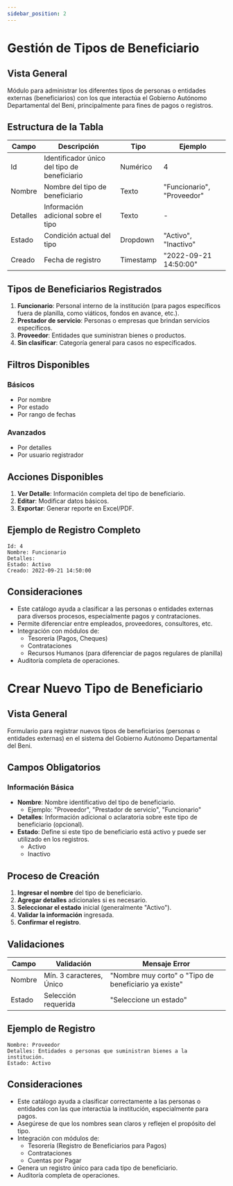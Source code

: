 ```yaml
---
sidebar_position: 2
---
```


# Gestión de Tipos de Beneficiario

## Vista General
Módulo para administrar los diferentes tipos de personas o entidades externas (beneficiarios) con los que interactúa el Gobierno Autónomo Departamental del Beni, principalmente para fines de pagos o registros.

## Estructura de la Tabla

| Campo | Descripción | Tipo | Ejemplo |
|-------|-------------|------|---------|
| Id | Identificador único del tipo de beneficiario | Numérico | 4 |
| Nombre | Nombre del tipo de beneficiario | Texto | "Funcionario", "Proveedor" |
| Detalles | Información adicional sobre el tipo | Texto | - |
| Estado | Condición actual del tipo | Dropdown | "Activo", "Inactivo" |
| Creado | Fecha de registro | Timestamp | "2022-09-21 14:50:00" |

## Tipos de Beneficiarios Registrados

1.  **Funcionario**: Personal interno de la institución (para pagos específicos fuera de planilla, como viáticos, fondos en avance, etc.).
2.  **Prestador de servicio**: Personas o empresas que brindan servicios específicos.
3.  **Proveedor**: Entidades que suministran bienes o productos.
4.  **Sin clasificar**: Categoría general para casos no especificados.

## Filtros Disponibles

### Básicos
- Por nombre
- Por estado
- Por rango de fechas

### Avanzados
- Por detalles
- Por usuario registrador

## Acciones Disponibles

1.  **Ver Detalle**: Información completa del tipo de beneficiario.
2.  **Editar**: Modificar datos básicos.
3.  **Exportar**: Generar reporte en Excel/PDF.

## Ejemplo de Registro Completo
```plaintext
Id: 4
Nombre: Funcionario
Detalles: 
Estado: Activo
Creado: 2022-09-21 14:50:00
```
## Consideraciones
- Este catálogo ayuda a clasificar a las personas o entidades externas para diversos procesos, especialmente pagos y contrataciones.
- Permite diferenciar entre empleados, proveedores, consultores, etc.
- Integración con módulos de:
  - Tesorería (Pagos, Cheques)
  - Contrataciones
  - Recursos Humanos (para diferenciar de pagos regulares de planilla)
- Auditoría completa de operaciones.

# Crear Nuevo Tipo de Beneficiario

## Vista General
Formulario para registrar nuevos tipos de beneficiarios (personas o entidades externas) en el sistema del Gobierno Autónomo Departamental del Beni.

## Campos Obligatorios

### Información Básica
- **Nombre**: Nombre identificativo del tipo de beneficiario.
  - Ejemplo: "Proveedor", "Prestador de servicio", "Funcionario"
- **Detalles**: Información adicional o aclaratoria sobre este tipo de beneficiario (opcional).
- **Estado**: Define si este tipo de beneficiario está activo y puede ser utilizado en los registros.
  - Activo
  - Inactivo

## Proceso de Creación

1.  **Ingresar el nombre** del tipo de beneficiario.
2.  **Agregar detalles** adicionales si es necesario.
3.  **Seleccionar el estado** inicial (generalmente "Activo").
4.  **Validar la información** ingresada.
5.  **Confirmar el registro**.

## Validaciones
| Campo | Validación | Mensaje Error |
|-------|-----------|--------------|
| Nombre | Mín. 3 caracteres, Único | "Nombre muy corto" o "Tipo de beneficiario ya existe" |
| Estado | Selección requerida | "Seleccione un estado" |

## Ejemplo de Registro
```plaintext
Nombre: Proveedor
Detalles: Entidades o personas que suministran bienes a la institución.
Estado: Activo
```
## Consideraciones
- Este catálogo ayuda a clasificar correctamente a las personas o entidades con las que interactúa la institución, especialmente para pagos.
- Asegúrese de que los nombres sean claros y reflejen el propósito del tipo.
- Integración con módulos de:
  - Tesorería (Registro de Beneficiarios para Pagos)
  - Contrataciones
  - Cuentas por Pagar
- Genera un registro único para cada tipo de beneficiario.
- Auditoría completa de operaciones.